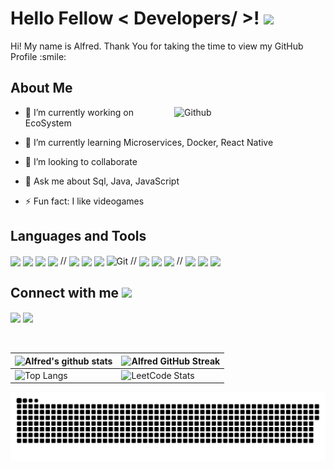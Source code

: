 <h1> Hello Fellow < Developers/ >! <img src = "https://raw.githubusercontent.com/MartinHeinz/MartinHeinz/master/wave.gif" width = 30px> </h1>
<p align='center'>
</p>



<div size='20px'> Hi! My name is Alfred. Thank You for taking the time to view my GitHub Profile :smile: 
</div>

<h2> About Me </h2> 

<img width="48%" align="right" alt="Github" src="https://raw.githubusercontent.com/onimur/.github/master/.resources/git-header.svg" />

- 🔭 I’m currently working on  EcoSystem
  
- 🌱 I’m currently learning Microservices, Docker, React Native
  
- 👯 I’m looking to collaborate
  
- 💬 Ask me about Sql, Java, JavaScript
  
- ⚡ Fun fact: I like videogames

<h2>  Languages and Tools </h2> 
<div style="display: inline-block" width=100%>
  <img align="center"  width="35" src="https://cdn-icons-png.flaticon.com/512/226/226777.png" />
  <img align="center"  width="35" src="https://cdn-icons-png.flaticon.com/512/5968/5968292.png" />
  <img align="center"  width="35" src="https://raw.githubusercontent.com/rahulbanerjee26/githubAboutMeGenerator/main/icons/python.svg" />
  <img align="center"  width="35" src="https://cdn-icons-png.flaticon.com/512/2621/2621113.png" />
  //
  <img align="center"  width="35" src="https://cdn.worldvectorlogo.com/logos/react-2.svg" />
  <img align="center"  width="35" src="https://cdn.worldvectorlogo.com/logos/nodejs-icon.svg" />
  <img align="center"  width="35" src="https://www.vectorlogo.zone/logos/springio/springio-icon.svg" />
   <img align="center" alt="Git"  width="40" src="https://cdn.jsdelivr.net/gh/devicons/devicon/icons/git/git-original.svg" />
  //
  <img align="center"  width="35" src="https://cdn-icons-png.flaticon.com/512/174/174854.png" />
  <img align="center"  width="35" src="https://cdn-icons-png.flaticon.com/512/732/732190.png" />
  <img align="center"  width="35" src="https://www.vectorlogo.zone/logos/tailwindcss/tailwindcss-icon.svg" />
  //
  <img align="center"  width="35" src="https://cdn-icons-png.flaticon.com/512/5968/5968313.png" />
  <img align="center"  width="35" src="https://cdn-icons-png.flaticon.com/512/5968/5968342.png" />
  <img align="center"  width="35" src="https://cdn-icons-png.flaticon.com/512/226/226772.png" />
</div>

<h2> Connect with me <img src='https://raw.githubusercontent.com/ShahriarShafin/ShahriarShafin/main/Assets/handshake.gif' width="100px"> </h2>
<a href = 'https://www.linkedin.com/in/alfred-garcia142/'>  <img width = '32px' align= 'center' src="https://cdn-icons-png.flaticon.com/512/174/174857.png"/></a> 
<a href = 'https://github.com/AlfredDev'>  <img width = '32px' align= 'center' src="https://raw.githubusercontent.com/rahulbanerjee26/githubAboutMeGenerator/main/icons/github.svg"/></a>

<br>
<br>
  <br>
  

| ![Alfred's github stats](https://github-readme-stats.vercel.app/api?username=AlfredDev&show_icons=true&theme=tokyonight) | ![Alfred GitHub Streak](https://github-readme-streak-stats.herokuapp.com/?user=AlfredDev&theme=tokyonight) |
| --- | --- |
| ![Top Langs](https://github-readme-stats.vercel.app/api/top-langs/?username=AlfredDev&layout=compact&langs_count=7&theme=tokyonight&exclude_repo=Worderful_Game,loopy_game,SmartPhone1,compiladores,top-analise-redes-neurais,Battle_Plane) | ![LeetCode Stats](https://leetcard.jacoblin.cool/AlfredDev02?theme=dark&font=Shippori%20Antique%20B1) |

![Snake Animation](https://raw.githubusercontent.com/CompetitiveLin/Snake-in-Contribution-Grid/output/github-contribution-grid-snake.svg)

